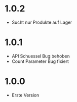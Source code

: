 # 1.0.2
- Sucht nur Produkte auf Lager

# 1.0.1
- API Schuessel Bug behoben
- Count Parameter Bug fixiert

# 1.0.0
- Erste Version
